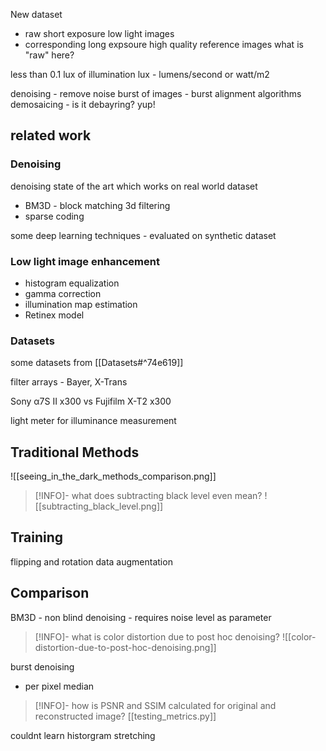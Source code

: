 New dataset 
- raw short exposure low light images
- corresponding long expsoure high quality reference images
what is "raw" here? 

less than 0.1 lux of illumination 
lux - lumens/second or watt/m2

denoising - remove noise
burst of images - burst alignment algorithms
demosaicing - is it debayring? yup!




## related work


### Denoising
denoising state of the art which works on real world dataset
- BM3D - block matching 3d filtering
- sparse coding

some deep learning techniques - evaluated on synthetic dataset


### Low light image enhancement
- histogram equalization
- gamma correction
- illumination map estimation 
- Retinex model

### Datasets
some datasets from [[Datasets#^74e619]]


filter arrays - Bayer, X-Trans

Sony α7S II x300 vs Fujifilm X-T2 x300

light meter for illuminance measurement


## Traditional Methods
![[seeing_in_the_dark_methods_comparison.png]]


>[!INFO]- what does subtracting black level even mean? 
>![[subtracting_black_level.png]]


## Training
flipping and rotation data augmentation


## Comparison

BM3D - non blind denoising - requires noise level as parameter

>[!INFO]- what is color distortion due to post hoc denoising?
>![[color-distortion-due-to-post-hoc-denoising.png]]

burst denoising 
- per pixel median

>[!INFO]- how is PSNR and SSIM calculated for original and reconstructed image?
>[[testing_metrics.py]]


couldnt learn historgram stretching
